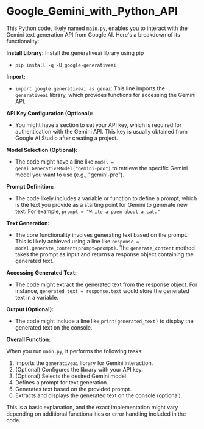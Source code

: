 # Google_Gemini_with_Python_API


This Python code, likely named `main.py`, enables you to interact with the Gemini text generation API from Google AI. Here's a breakdown of its functionality:

**Install Library:** Install the generativeai library using pip

- `pip install -q -U google-generativeai`

**Import:**

- `import google.generativeai as genai`: This line imports the `generativeai` library, which provides functions for accessing the Gemini API.

**API Key Configuration (Optional):**

- You might have a section to set your API key, which is required for authentication with the Gemini API. This key is usually obtained from Google AI Studio after creating a project.

**Model Selection (Optional):**

- The code might have a line like `model = genai.GenerativeModel("gemini-pro")` to retrieve the specific Gemini model you want to use (e.g., "gemini-pro").

**Prompt Definition:**

- The code likely includes a variable or function to define a prompt, which is the text you provide as a starting point for Gemini to generate new text. For example, `prompt = "Write a poem about a cat."`

**Text Generation:**

- The core functionality involves generating text based on the prompt. This is likely achieved using a line like `response = model.generate_content(prompt=prompt)`. The `generate_content` method takes the prompt as input and returns a response object containing the generated text.

**Accessing Generated Text:**

- The code might extract the generated text from the response object. For instance, `generated_text = response.text` would store the generated text in a variable.

**Output (Optional):**

- The code might include a line like `print(generated_text)` to display the generated text on the console.

**Overall Function:**

When you run `main.py`, it performs the following tasks:

1. Imports the `generativeai` library for Gemini interaction.
2. (Optional) Configures the library with your API key.
3. (Optional) Selects the desired Gemini model.
4. Defines a prompt for text generation.
5. Generates text based on the provided prompt.
6. Extracts and displays the generated text on the console (optional).

This is a basic explanation, and the exact implementation might vary depending on additional functionalities or error handling included in the code.
